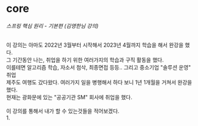 # core
*스프링 핵심 원리 - 기본편 (김영한님 강의)*
<br> 
<br> 

이 강의는 아마도 2022년 3월부터 시작해서 2023년 4월까지 학습을 해서 완강을 했다. <br> 
그 기간동안 나는, 취업을 하기 위한 여러가지의 학습과 구직 활동을 했다. <br> 
이를테면 알고리즘 학습, 자소서 첨삭, 최종면접 등등.. 그리고 중소기업 "솔루션 운영" 취업 <br> 
제주도 여행도 갔다왔다. 여러가지 일을 병행해서 하다 보니 1년 1개월을 거쳐서 완강을 했다. <br> 
현재는 광화문에 있는 "공공기관 SM" 회사에 취업을 했다. <br><br>
이 강의를 통해서 내가 할 수 있는것들을 적어보겠다. <br>
1. 
